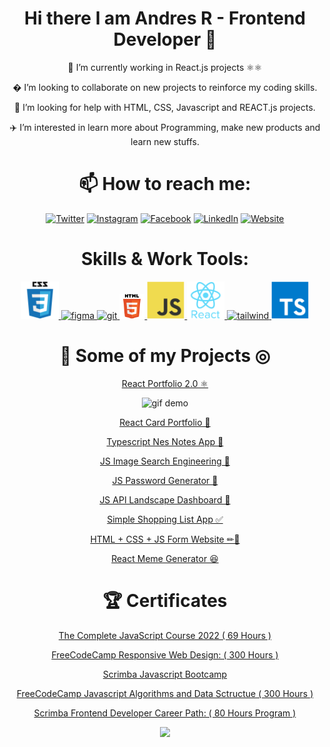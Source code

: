 <div align="center" >

 <h1 align="center"> Hi there I am Andres R - Frontend Developer 👋 </h1>

 <p>  📇 I’m currently working in React.js projects ⚛⚛️ </p>
 
 � I’m looking to collaborate on new projects to reinforce my coding skills.
 
👾 I’m looking for help with HTML, CSS, Javascript and REACT.js projects.

 ✈️ I’m interested in learn more about Programming, make new products and learn new stuffs.

</div>

<div align="center" > 

 <h1 align="center">  📫 How to reach me:  </h1>
 
[	![Twitter](https://img.shields.io/badge/Twitter-%231DA1F2.svg?style=for-the-badge&logo=Twitter&logoColor=white)](https://twitter.com/andrustn)
[![Instagram](https://img.shields.io/badge/Instagram-%23E4405F.svg?style=for-the-badge&logo=Instagram&logoColor=white)](https://www.instagram.com/andrustn/)
[![Facebook](https://img.shields.io/badge/Facebook-%231877F2.svg?style=for-the-badge&logo=Facebook&logoColor=white)](https://www.facebook.com/andrustn)
[![LinkedIn](https://img.shields.io/badge/linkedin-%230077B5.svg?style=for-the-badge&logo=linkedin&logoColor=white)](https://www.linkedin.com/in/andrustn/)
[	![Website](https://img.shields.io/badge/react-%2320232a.svg?style=for-the-badge&logo=react&logoColor=%2361DAFB)](https://react-portfolio22.netlify.app/)

</div>

<h1 align="center"> Skills & Work Tools: </h1>

<div align="center" > 

<p align="center"> <a href="https://www.w3schools.com/css/" target="_blank" rel="noreferrer"> <img src="https://raw.githubusercontent.com/devicons/devicon/master/icons/css3/css3-original-wordmark.svg" alt="css3" width="60" height="60"/> </a> 
<a href="https://www.figma.com/" target="_blank" rel="noreferrer"> <img src="https://www.vectorlogo.zone/logos/figma/figma-icon.svg" alt="figma" width="40" height="40"/> </a> <a href="https://git-scm.com/" target="_blank" rel="noreferrer"> 
<img src="https://www.vectorlogo.zone/logos/git-scm/git-scm-icon.svg" alt="git" width="60" height="60"/> </a> <a href="https://www.w3.org/html/" target="_blank" rel="noreferrer"> <img src="https://raw.githubusercontent.com/devicons/devicon/master/icons/html5/html5-original-wordmark.svg" alt="html5" width="40" height="40"/> </a> <a href="https://developer.mozilla.org/en-US/docs/Web/JavaScript" target="_blank" rel="noreferrer"> 
<img src="https://raw.githubusercontent.com/devicons/devicon/master/icons/javascript/javascript-original.svg" alt="javascript" width="60" height="60"/> </a> <a href="https://reactjs.org/" target="_blank" rel="noreferrer">
<img src="https://raw.githubusercontent.com/devicons/devicon/master/icons/react/react-original-wordmark.svg" alt="react" width="60" height="60"/> </a> <a href="https://tailwindcss.com/" target="_blank" rel="noreferrer"> <img src="https://www.vectorlogo.zone/logos/tailwindcss/tailwindcss-icon.svg" alt="tailwind" width="60" height="60"/> </a> <a href="https://www.typescriptlang.org/" target="_blank" rel="noreferrer">
<img src="https://raw.githubusercontent.com/devicons/devicon/master/icons/typescript/typescript-original.svg" alt="typescript" width="60" height="60"/> </a> </p>

</div>

<div align="center" >

 <h1> 💾 Some of my Projects ◎ </h1>
 
 
  <a href="https://react-portfolio22.netlify.app/" target="_blank" rel="noopener noreferrer" > React Portfolio 2.0 ⚛️ </a> 
 
 
 ![gif demo](https://user-images.githubusercontent.com/77374408/193432717-617bc395-c0d4-48ef-bd58-86504597e084.gif)
 
 


 <a href="https://react-dev-app.netlify.app/" target="_blank" rel="noopener noreferrer" > React Card Portfolio 🪪 </a>   

<a href="https://css-nes-notes-markdown.vercel.app/" target="_blank" rel="noopener noreferrer" > Typescript Nes Notes App 📝 </a>

 <a href="https://image-search-engineering.netlify.app/" target="_blank" rel="noopener noreferrer" > JS Image Search Engineering 📸 </a>


 <a href="https://rpg-tau.vercel.app/" target="_blank" rel="noopener noreferrer" > JS Password Generator 🔐 </a>


 <a href="https://api-dashboard-iota.vercel.app/" target="_blank" rel="noopener noreferrer" > JS API Landscape Dashboard 🌅 </a>

<a href="https://shopping-list-up.netlify.app/" target="_blank" rel="noopener noreferrer" > Simple Shopping List App ✅ </a>
 
 <a href="https://form-website.vercel.app/" target="_blank" rel="noopener noreferrer" > HTML + CSS + JS Form Website ✏📇 </a>

 <a href="https://react-meme-generator-nine.vercel.app/" target="_blank" rel="noopener noreferrer" > React Meme Generator 😆 </a>

</div>

<div align="center" >

<h1> 🏆 Certificates </h1>

   <a href="https://www.udemy.com/certificate/UC-93bdd64a-c2fb-4a0c-9347-082f01eb919b/" target="_blank" rel="noopener noreferrer">  The Complete JavaScript Course 2022 ( 69 Hours ) </a> 
 
   <a href="https://www.freecodecamp.org/certification/andrustn/responsive-web-design" target="_blank" rel="noopener noreferrer"> FreeCodeCamp Responsive Web Design: ( 300 Hours ) </a>
 
   <a href="https://scrimba.com/certificate/uWKx6Gt6/gjavascript" target="_blank" rel="noopener noreferrer"> Scrimba Javascript Bootcamp </a>
 
   <a href="https://www.freecodecamp.org/certification/andrustn/javascript-algorithms-and-data-structures" target="_blank" rel="noopener noreferrer"> FreeCodeCamp Javascript Algorithms and Data Sctructue ( 300 Hours ) </a>
 
   <a href="https://scrimba.com/certificate/uWKx6Gt6/gfrontend" > Scrimba Frontend Developer Career Path: ( 80 Hours Program ) </a>


![](https://visitor-badge-reloaded.herokuapp.com/badge?page_id=devandres22&color=55acb7&style=for-the-badge&logo=Github)


</div>
